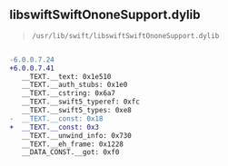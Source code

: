 ## libswiftSwiftOnoneSupport.dylib

> `/usr/lib/swift/libswiftSwiftOnoneSupport.dylib`

```diff

-6.0.0.7.24
+6.0.0.7.41
   __TEXT.__text: 0x1e510
   __TEXT.__auth_stubs: 0x1e0
   __TEXT.__cstring: 0x6a7
   __TEXT.__swift5_typeref: 0xfc
   __TEXT.__swift5_types: 0xe8
-  __TEXT.__const: 0x18
+  __TEXT.__const: 0x3
   __TEXT.__unwind_info: 0x730
   __TEXT.__eh_frame: 0x1228
   __DATA_CONST.__got: 0xf0

```
